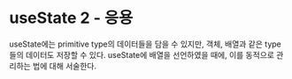 # useState 2 - 응용


useState에는 primitive type의 데이터들을 담을 수 있지만, 객체, 배열과 같은 type들의 데이터도 저장할 수 있다. useState에 배열을 선언하였을 때에, 이를 동적으로 관리하는 법에 대해 서술한다.

